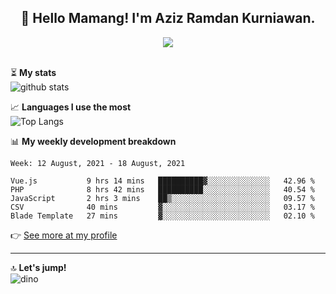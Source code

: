 <h2 align="center">👋 Hello Mamang! I'm Aziz Ramdan Kurniawan.</h2>  
<p align="center">
  <img src="https://komarev.com/ghpvc/?username=azizramdan"> <br><br>
</p>
    
⏳ **My stats**  
![github stats](https://github-readme-stats.vercel.app/api?username=azizramdan&show_icons=true&count_private=true&title_color=000&hide_border=true&hide_title=true)  

📈 **Languages I use the most**  
![Top Langs](https://github-readme-stats.vercel.app/api/top-langs/?username=azizramdan&layout=compact&langs_count=6&hide=tsql&hide_border=true&hide_title=true&exclude_repo=Futsal-Go,Futsal-Go-Admin,Sistem-Informasi-Sensus-Harian-Rawat-Inap)  

📊 **My weekly development breakdown**
<!--START_SECTION:waka-->
```text
Week: 12 August, 2021 - 18 August, 2021

Vue.js           9 hrs 14 mins   ██████████▓░░░░░░░░░░░░░░   42.96 % 
PHP              8 hrs 42 mins   ██████████░░░░░░░░░░░░░░░   40.54 % 
JavaScript       2 hrs 3 mins    ██▒░░░░░░░░░░░░░░░░░░░░░░   09.57 % 
CSV              40 mins         ▓░░░░░░░░░░░░░░░░░░░░░░░░   03.17 % 
Blade Template   27 mins         ▓░░░░░░░░░░░░░░░░░░░░░░░░   02.10 % 
```
<!--END_SECTION:waka-->
👉 [See more at my profile](https://wakatime.com/@azizramdan)
***
🔝 **Let's jump!**  
![dino](https://raw.githubusercontent.com/azizramdan/azizramdan/master/dino.gif)  
